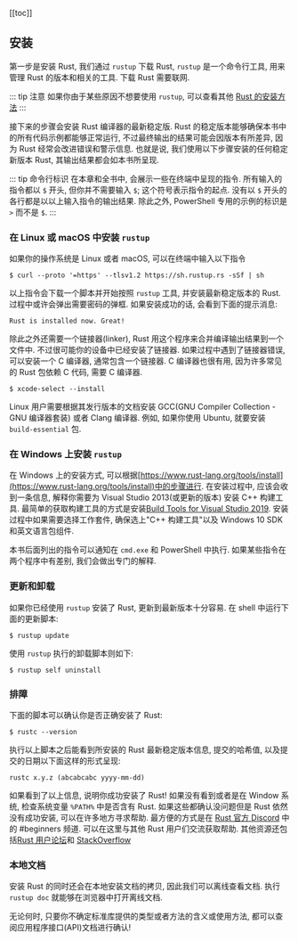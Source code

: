[[toc]]

## 安装

第一步是安装 Rust, 我们通过 `rustup` 下载 Rust, `rustup` 是一个命令行工具, 用来管理 Rust 的版本和相关的工具. 下载 Rust 需要联网.

::: tip 注意
如果你由于某些原因不想要使用 `rustup`, 可以查看其他 [Rust 的安装方法](https://forge.rust-lang.org/infra/other-installation-methods.html)
:::

接下来的步骤会安装 Rust 编译器的最新稳定版. Rust 的稳定版本能够确保本书中的所有代码示例都能够正常运行, 不过最终输出的结果可能会因版本有所差异, 因为 Rust 经常会改进错误和警示信息. 也就是说, 我们使用以下步骤安装的任何稳定新版本 Rust, 其输出结果都会如本书所呈现.

::: tip 命令行标识
在本章和全书中, 会展示一些在终端中呈现的指令. 所有输入的指令都以 `$` 开头, 但你并不需要输入 `$`; 这个符号表示指令的起点. 没有以 `$` 开头的各行都是以以上输入指令的输出结果. 除此之外, PowerShell 专用的示例的标识是 `>` 而不是 `$`.
:::

### 在 Linux 或 macOS 中安装 `rustup`

如果你的操作系统是 Linux 或者 macOS, 可以在终端中输入以下指令

```shell
$ curl --proto '=https' --tlsv1.2 https://sh.rustup.rs -sSf | sh
```

以上指令会下载一个脚本并开始按照 `rustup` 工具, 并安装最新稳定版本的 Rust. 过程中或许会弹出需要密码的弹框. 如果安装成功的话, 会看到下面的提示消息:

```
Rust is installed now. Great!
```

除此之外还需要一个链接器(linker), Rust 用这个程序来合并编译输出结果到一个文件中. 不过很可能你的设备中已经安装了链接器. 如果过程中遇到了链接器错误, 可以安装一个 C 编译器, 通常包含一个链接器. C 编译器也很有用, 因为许多常见的 Rust 包依赖 C 代码, 需要 C 编译器.

```shell
$ xcode-select --install
```

Linux 用户需要根据其发行版本的文档安装 GCC(GNU Compiler Collection - GNU 编译器套装) 或者 Clang 编译器. 例如, 如果你使用 Ubuntu, 就要安装 `build-essential` 包.

### 在 Windows 上安装 `rustup`

在 Windows 上的安装方式, 可以根据[https://www.rust-lang.org/tools/install](https://www.rust-lang.org/tools/install)中的步骤进行. 在安装过程中, 应该会收到一条信息, 解释你需要为 Visual Studio 2013(或更新的版本) 安装 C++ 构建工具. 最简单的获取构建工具的方式是安装[Build Tools for Visual Studio 2019](https://visualstudio.microsoft.com/zh-hans/visual-cpp-build-tools/). 安装过程中如果需要选择工作套件, 确保选上"C++ 构建工具"以及 Windows 10 SDK 和英文语言包组件.

本书后面列出的指令可以通知在 `cmd.exe` 和 PowerShell 中执行. 如果某些指令在两个程序中有差别, 我们会做出专门的解释.

### 更新和卸载

如果你已经使用 `rustup` 安装了 Rust, 更新到最新版本十分容易. 在 shell 中运行下面的更新脚本:

```shell
$ rustup update
```

使用 `rustup` 执行的卸载脚本则如下:

```shell
$ rustup self uninstall
```

### 排障

下面的脚本可以确认你是否正确安装了 Rust:

```shell
$ rustc --version
```

执行以上脚本之后能看到所安装的 Rust 最新稳定版本信息, 提交的哈希值, 以及提交的日期以下面这样的形式呈现:

```
rustc x.y.z (abcabcabc yyyy-mm-dd)
```

如果看到了以上信息, 说明你成功安装了 Rust! 如果没有看到或者是在 Window 系统, 检查系统变量 `%PATH%` 中是否含有 Rust. 如果这些都确认没问题但是 Rust 依然没有成功安装, 可以在许多地方寻求帮助. 最方便的方式是在 [Rust 官方 Discord](https://discord.com/invite/rust-lang) 中的 #beginners 频道. 可以在这里与其他 Rust 用户们交流获取帮助. 其他资源还包括[Rust 用户论坛](https://users.rust-lang.org/)和 [StackOverflow](https://stackoverflow.com/questions/tagged/rust)


### 本地文档

安装 Rust 的同时还会在本地安装文档的拷贝, 因此我们可以离线查看文档. 执行 `rustup doc` 就能够在浏览器中打开离线文档. 

无论何时, 只要你不确定标准库提供的类型或者方法的含义或使用方法, 都可以查阅应用程序接口(API)文档进行确认!